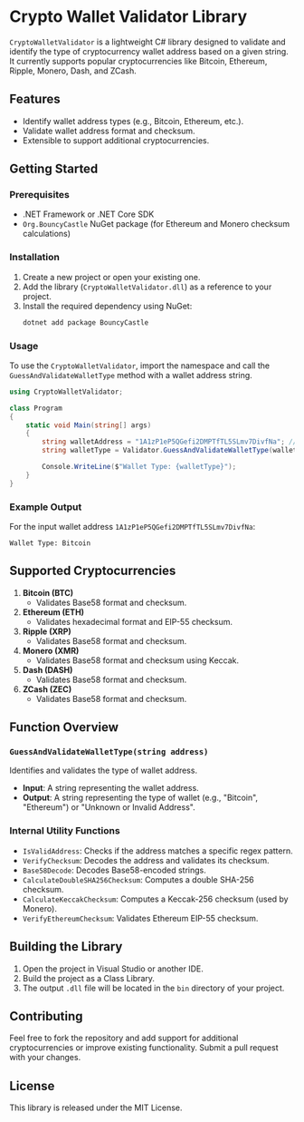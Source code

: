 # Crypto Wallet Validator Library

`CryptoWalletValidator` is a lightweight C# library designed to validate and identify the type of cryptocurrency wallet address based on a given string. It currently supports popular cryptocurrencies like Bitcoin, Ethereum, Ripple, Monero, Dash, and ZCash.

## Features
- Identify wallet address types (e.g., Bitcoin, Ethereum, etc.).
- Validate wallet address format and checksum.
- Extensible to support additional cryptocurrencies.

## Getting Started

### Prerequisites
- .NET Framework or .NET Core SDK
- `Org.BouncyCastle` NuGet package (for Ethereum and Monero checksum calculations)

### Installation
1. Create a new project or open your existing one.
2. Add the library (`CryptoWalletValidator.dll`) as a reference to your project.
3. Install the required dependency using NuGet:
   ```bash
   dotnet add package BouncyCastle
   ```

### Usage

To use the `CryptoWalletValidator`, import the namespace and call the `GuessAndValidateWalletType` method with a wallet address string.

```csharp
using CryptoWalletValidator;

class Program
{
    static void Main(string[] args)
    {
        string walletAddress = "1A1zP1eP5QGefi2DMPTfTL5SLmv7DivfNa"; // Example Bitcoin address
        string walletType = Validator.GuessAndValidateWalletType(walletAddress);

        Console.WriteLine($"Wallet Type: {walletType}");
    }
}
```

### Example Output
For the input wallet address `1A1zP1eP5QGefi2DMPTfTL5SLmv7DivfNa`:
```
Wallet Type: Bitcoin
```

## Supported Cryptocurrencies
1. **Bitcoin (BTC)**
   - Validates Base58 format and checksum.
2. **Ethereum (ETH)**
   - Validates hexadecimal format and EIP-55 checksum.
3. **Ripple (XRP)**
   - Validates Base58 format and checksum.
4. **Monero (XMR)**
   - Validates Base58 format and checksum using Keccak.
5. **Dash (DASH)**
   - Validates Base58 format and checksum.
6. **ZCash (ZEC)**
   - Validates Base58 format and checksum.

## Function Overview

### `GuessAndValidateWalletType(string address)`
Identifies and validates the type of wallet address.
- **Input**: A string representing the wallet address.
- **Output**: A string representing the type of wallet (e.g., "Bitcoin", "Ethereum") or "Unknown or Invalid Address".

### Internal Utility Functions
- `IsValidAddress`: Checks if the address matches a specific regex pattern.
- `VerifyChecksum`: Decodes the address and validates its checksum.
- `Base58Decode`: Decodes Base58-encoded strings.
- `CalculateDoubleSHA256Checksum`: Computes a double SHA-256 checksum.
- `CalculateKeccakChecksum`: Computes a Keccak-256 checksum (used by Monero).
- `VerifyEthereumChecksum`: Validates Ethereum EIP-55 checksum.

## Building the Library
1. Open the project in Visual Studio or another IDE.
2. Build the project as a Class Library.
3. The output `.dll` file will be located in the `bin` directory of your project.

## Contributing
Feel free to fork the repository and add support for additional cryptocurrencies or improve existing functionality. Submit a pull request with your changes.

## License
This library is released under the MIT License.

